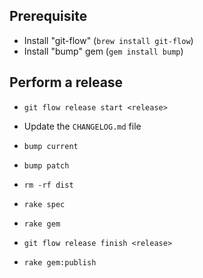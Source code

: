## Prerequisite 

- Install "git-flow" (`brew install git-flow`)
- Install "bump" gem (`gem install bump`)


## Perform a release

- `git flow release start <release>`
- Update the `CHANGELOG.md` file
- `bump current`
- `bump patch`
- `rm -rf dist`
- `rake spec`
- `rake gem`
- `git flow release finish <release>`

- `rake gem:publish`

